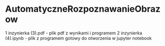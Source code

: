 # AutomatyczneRozpoznawanieObrazow

1 inzynierka (3).pdf - plik pdf z wynikami i programem
2 inzynierka (4).ipynb - plik z programem gotowy do otworzenia w jupyter notebook
